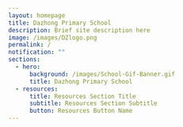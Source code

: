 ```yaml
---
layout: homepage
title: Dazhong Primary School
description: Brief site description here
image: /images/DZlogo.png
permalink: /
notification: ""
sections:
  - hero:
      background: /images/School-Gif-Banner.gif
      title: Dazhong Primary School
  - resources:
      title: Resources Section Title
      subtitle: Resources Section Subtitle
      button: Resources Button Name
---
```

